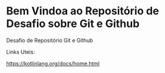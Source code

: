 # Bem Vindoa ao  Repositório de Desafio sobre Git e Github
Desafio de Repositório Git e Github

Links Uteis:

https://kotlinlang.org/docs/home.html
